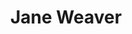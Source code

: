 ---
title: "Jane Weaver"
summary: "Jane Louise Weaver is an English singer, songwriter, and guitarist. She runs the label Bird Records, an offshoot of Twisted Nerve Records. Weaver has performed as part of the Britpop group Kill Laura, the folktronica project Misty Dixon, and as a solo artist. She was brought up in the town of Widnes, Cheshire."
slug: "jane-weaver"
image: "jane-weaver.jpg"
apple_music_artist_url: "https://music.apple.com/gb/artist/jane-weaver/57333692"
wikipedia_url: "https://en.wikipedia.org/wiki/Jane_Weaver"
---